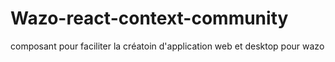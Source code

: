 # Wazo-react-context-community
 composant pour faciliter la créatoin d'application web et desktop pour wazo
